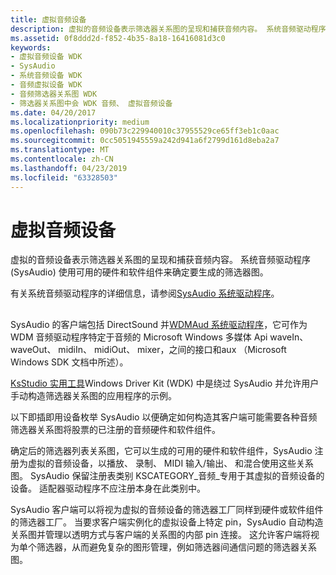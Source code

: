 ```yaml
---
title: 虚拟音频设备
description: 虚拟的音频设备表示筛选器关系图的呈现和捕获音频内容。 系统音频驱动程序 (SysAudio) 使用可用的硬件和软件组件来确定要生成的筛选器图。
ms.assetid: 0f8ddd2d-f852-4b35-8a18-16416081d3c0
keywords:
- 虚拟音频设备 WDK
- SysAudio
- 系统音频设备 WDK
- 音频虚拟设备 WDK
- 音频筛选器关系图 WDK
- 筛选器关系图中会 WDK 音频、 虚拟音频设备
ms.date: 04/20/2017
ms.localizationpriority: medium
ms.openlocfilehash: 090b73c229940010c37955529ce65ff3eb1c0aac
ms.sourcegitcommit: 0cc5051945559a242d941a6f2799d161d8eba2a7
ms.translationtype: MT
ms.contentlocale: zh-CN
ms.lasthandoff: 04/23/2019
ms.locfileid: "63328503"
---
```

# <a name="virtual-audio-devices"></a>虚拟音频设备


虚拟的音频设备表示筛选器关系图的呈现和捕获音频内容。 系统音频驱动程序 (SysAudio) 使用可用的硬件和软件组件来确定要生成的筛选器图。

有关系统音频驱动程序的详细信息，请参阅[SysAudio 系统驱动程序](kernel-mode-wdm-audio-components.md#sysaudio_system_driver)。

## <span id="virtual_audio_devices"></span><span id="VIRTUAL_AUDIO_DEVICES"></span>


SysAudio 的客户端包括 DirectSound 并[WDMAud 系统驱动程序](user-mode-wdm-audio-components.md#wdmaud_system_driver)，它可作为 WDM 音频驱动程序特定于音频的 Microsoft Windows 多媒体 Api waveIn、 waveOut、 midiIn、 midiOut、 mixer，之间的接口和aux （Microsoft Windows SDK 文档中所述）。

[KsStudio 实用工具](ksstudio-utility.md)Windows Driver Kit (WDK) 中是绕过 SysAudio 并允许用户手动构造筛选器关系图的应用程序的示例。

以下即插即用设备枚举 SysAudio 以便确定如何构造其客户端可能需要各种音频筛选器关系图将股票的已注册的音频硬件和软件组件。

确定后的筛选器列表关系图，它可以生成的可用的硬件和软件组件，SysAudio 注册为虚拟的音频设备，以播放、 录制、 MIDI 输入/输出、 和混合使用这些关系图。 SysAudio 保留注册表类别 KSCATEGORY\_音频\_专用于其虚拟的音频设备的设备。 适配器驱动程序不应注册本身在此类别中。

SysAudio 客户端可以将视为虚拟的音频设备的筛选器工厂同样到硬件或软件组件的筛选器工厂。 当要求客户端实例化的虚拟设备上特定 pin，SysAudio 自动构造关系图并管理以透明方式与客户端的关系图的内部 pin 连接。 这允许客户端将视为单个筛选器，从而避免复杂的图形管理，例如筛选器间通信问题的筛选器关系图。

 

 




